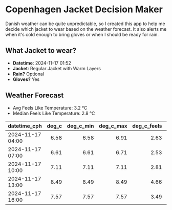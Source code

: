 
# Copenhagen Jacket Decision Maker

Danish weather can be quite unpredictable, so I created this app to help me decide which jacket to wear based on the weather forecast. 
It also alerts me when it's cold enough to bring gloves or when I should be ready for rain.

## What Jacket to wear?

- **Datetime**: 2024-11-17 01:52
- **Jacket**: Regular Jacket with Warm Layers
- **Rain?** Optional
- **Gloves?** Yes

## Weather Forecast
- Avg Feels Like Temperature: 3.2 °C
- Median Feels Like Temperature: 2.8 °C

| datetime_cph     |   deg_c |   deg_c_min |   deg_c_max |   deg_c_feels | weather   | wind   | rain   |
|:-----------------|--------:|------------:|------------:|--------------:|:----------|:-------|:-------|
| 2024-11-17 04:00 |    6.58 |        6.58 |        6.91 |          2.63 | Rain      | High   | Low    |
| 2024-11-17 07:00 |    6.61 |        6.61 |        6.71 |          2.53 | Clouds    | High   | None   |
| 2024-11-17 10:00 |    7.11 |        7.11 |        7.11 |          2.81 | Clouds    | High   | None   |
| 2024-11-17 13:00 |    8.49 |        8.49 |        8.49 |          4.66 | Clouds    | High   | None   |
| 2024-11-17 16:00 |    7.57 |        7.57 |        7.57 |          3.49 | Clouds    | High   | None   |
        